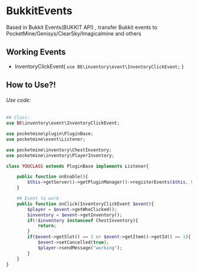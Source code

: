 # BukkitEvents
Based in Bukkit Events(BUKKIT API) , transfer Bukkit events to PocketMine/Genisys/ClearSky/Imagicalmine and others

## Working Events
- InventoryClickEvent( `use BE\inventory\event\InventoryClickEvent;` )

## How to Use?!
###### Use code:
```php
## Class:
use BE\inventory\event\InventoryClickEvent;

use pocketmine\plugin\PluginBase;
use pocketmine\event\Listener;

use pocketmine\inventory\ChestInventory;
use pocketmine\inventory\PlayerInventory;

class YOUCLASS extends PluginBase implements Listener{

    public function onEnable(){
        $this->getServer()->getPluginManager()->registerEvents($this, $this);
    }

    ## Event to work
    public function onClick(InventoryClickEvent $event){
        $player = $event->getWhoClicked();
        $inventory = $event->getInventory();
        if(!$inventory instanceof ChestInventory){
            return;
        }
        if($event->getSlot() == 1 or $event->getItem()->getId() == 1){
            $event->setCancelled(true);
            $player->sendMessage("working");
        }
    }
}
```
